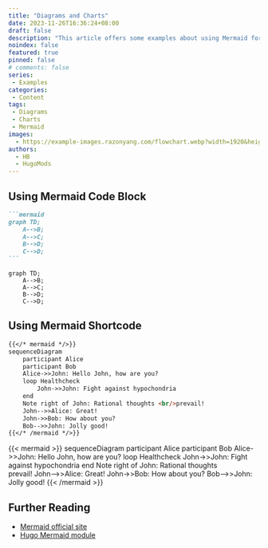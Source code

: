 ```yaml
---
title: "Diagrams and Charts"
date: 2023-11-26T16:36:24+08:00
draft: false
description: "This article offers some examples about using Mermaid for diagramming and charting."
noindex: false
featured: true
pinned: false
# comments: false
series:
 - Examples
categories:
 - Content
tags:
 - Diagrams
 - Charts
 - Mermaid
images:
  - https://example-images.razonyang.com/flowchart.webp?width=1920&height=1280
authors:
  - HB
  - HugoMods
---
```


## Using Mermaid Code Block

````markdown
```mermaid
graph TD;
    A-->B;
    A-->C;
    B-->D;
    C-->D;
```
````

```mermaid
graph TD;
    A-->B;
    A-->C;
    B-->D;
    C-->D;
```

## Using Mermaid Shortcode

```markdown
{{</* mermaid */>}}
sequenceDiagram
    participant Alice
    participant Bob
    Alice->>John: Hello John, how are you?
    loop Healthcheck
        John->>John: Fight against hypochondria
    end
    Note right of John: Rational thoughts <br/>prevail!
    John-->>Alice: Great!
    John->>Bob: How about you?
    Bob-->>John: Jolly good!
{{</* /mermaid */>}}
```

{{< mermaid >}}
sequenceDiagram
    participant Alice
    participant Bob
    Alice->>John: Hello John, how are you?
    loop Healthcheck
        John->>John: Fight against hypochondria
    end
    Note right of John: Rational thoughts <br/>prevail!
    John-->>Alice: Great!
    John->>Bob: How about you?
    Bob-->>John: Jolly good!
{{< /mermaid >}}

## Further Reading

- [Mermaid official site](https://mermaid.js.org/)
- [Hugo Mermaid module](https://hugomods.com/docs/content/mermaid/)